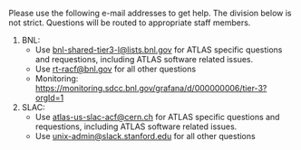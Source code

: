 Please use the following e-mail addresses to get help. The division below is not
strict. Questions will be routed to appropriate staff members.

1. BNL:
   - Use bnl-shared-tier3-l@lists.bnl.gov for ATLAS specific questions and
     requestions, including ATLAS software related issues.
   - Use rt-racf@bnl.gov for all other questions
   - Monitoring:
     https://monitoring.sdcc.bnl.gov/grafana/d/000000006/tier-3?orgId=1
2. SLAC:
   - Use atlas-us-slac-acf@cern.ch for ATLAS specific questions and requestions,
     including ATLAS software related issues.
   - Use unix-admin@slack.stanford.edu for all other questions
